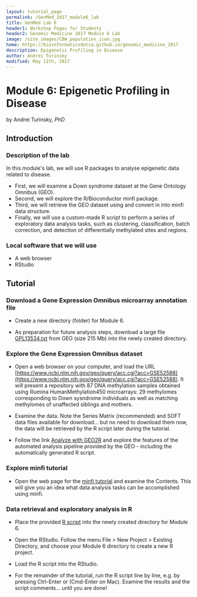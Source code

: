 ```yaml
---
layout: tutorial_page
permalink: /GenMed_2017_module6_lab
title: GenMed Lab 6
header1: Workshop Pages for Students
header2: Genomic Medicine 2017 Module 6 Lab
image: /site_images/CBW_population_icon.jpg
home: https://bioinformaticsdotca.github.io/genomic_medicine_2017
description: Epigenetic Profiling in Disease
author: Andrei Turinsky
modified: May 11th, 2017
---
```


# Module 6: Epigenetic Profiling in Disease 

by Andrei Turinsky, *PhD*

## Introduction

### Description of the lab
In this module's lab, we will use R packages to analyse epigenetic data related to disease.

* First, we will examine a Down syndrome dataset at the Gene Ontology Omnibus (GEO).
* Second, we will explore the R/Bioconductor minfi package.
* Third, we will retrieve the GEO dataset using and convert in into minfi data structure.
* Finally, we will use a custom-made R script to perform a series of exploratory data analysis tasks, such as clustering, classification, batch correction, and detection of differentially methylated sites and regions. 

### Local software that we will use
* A web browser
* RStudio


## Tutorial

### Download a Gene Expression Omnibus microarray annotation file  
* Create a new directory (folder) for Module 6.

* As preparation for future analysis steps, download a large file [GPL13534.txt](http://www.ncbi.nlm.nih.gov/geo/query/acc.cgi?targ=self&acc=GPL13534&form=text&view=full) from GEO (size 215 Mb) into the newly created directory.


### Explore the Gene Expression Omnibus dataset
* Open a web browser on your computer, and load the URL [https://www.ncbi.nlm.nih.gov/geo/query/acc.cgi?acc=GSE52588](https://www.ncbi.nlm.nih.gov/geo/query/acc.cgi?acc=GSE52588). It will present a repository with 87 DNA methylation samples obtained using Illumina HumanMethylation450 microarrays: 29 methylomes corresponding to Down sysndrome individuals as well as matching methylomes of unaffected siblings and mothers. 

* Examine the data. Note the Series Matrix (recommended) and SOFT data files available for download... but no need to download them now, the data will be retrieved by the R script later during the tutorial. 

* Follow the link [Analyze with GEO2R](https://www.ncbi.nlm.nih.gov/geo/geo2r/?acc=GSE52588) and explore the features of the automated analysis pipeline provided by the GEO - including the automatically generated R script.

### Explore minfi tutorial  
* Open the web page for the [minfi tutorial](https://www.bioconductor.org/help/course-materials/2015/BioC2015/methylation450k.html) and examine the Contents. This will give you an idea what data analysis tasks can be accomplished using minfi.

### Data retrieval and exploratory analysis in R

* Place the provided [R script](https://github.com/bioinformaticsdotca/Genomic_Med_2017/blob/master/mod6/cbw_mod6.R) into the newly created directory for Module 6.

* Open the RStudio. Follow the menu File > New Project > Existing Directory, and choose your Module 6 directory to create a new R project.  
   
* Load the R script into the RStudio.

* For the remainder of the tutorial, run the R script line by line, e.g. by pressing Ctrl-Enter or (Cmd-Enter on Mac). Examine the results and the script comments... until you are done! 
 
